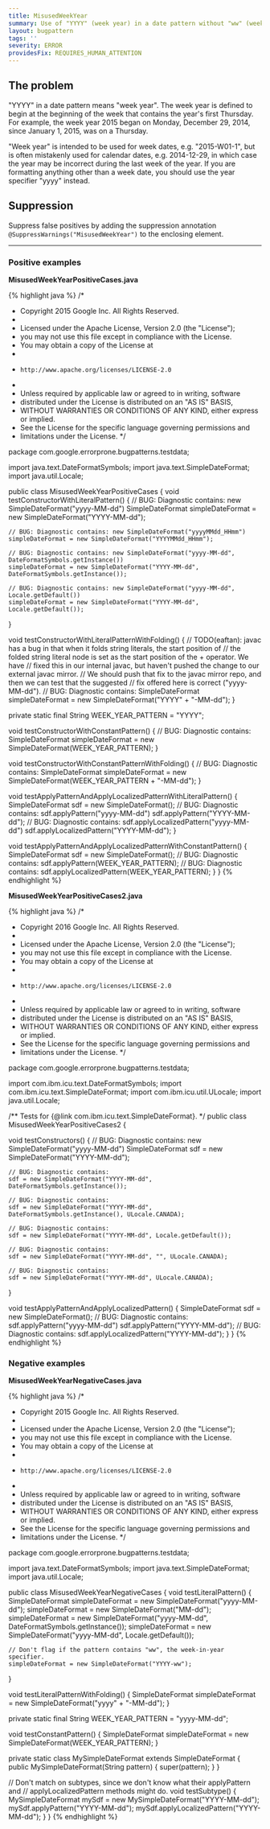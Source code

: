 ```yaml
---
title: MisusedWeekYear
summary: Use of "YYYY" (week year) in a date pattern without "ww" (week in year). You probably meant to use "yyyy" (year) instead.
layout: bugpattern
tags: ''
severity: ERROR
providesFix: REQUIRES_HUMAN_ATTENTION
---
```


<!--
*** AUTO-GENERATED, DO NOT MODIFY ***
To make changes, edit the @BugPattern annotation or the explanation in docs/bugpattern.
-->

## The problem
"YYYY" in a date pattern means "week year". The week year is defined to begin at
the beginning of the week that contains the year's first Thursday. For example,
the week year 2015 began on Monday, December 29, 2014, since January 1, 2015,
was on a Thursday.

"Week year" is intended to be used for week dates, e.g. "2015-W01-1", but is
often mistakenly used for calendar dates, e.g. 2014-12-29, in which case the
year may be incorrect during the last week of the year. If you are formatting
anything other than a week date, you should use the year specifier "yyyy"
instead.

## Suppression
Suppress false positives by adding the suppression annotation `@SuppressWarnings("MisusedWeekYear")` to the enclosing element.

----------

### Positive examples
__MisusedWeekYearPositiveCases.java__

{% highlight java %}
/*
 * Copyright 2015 Google Inc. All Rights Reserved.
 *
 * Licensed under the Apache License, Version 2.0 (the "License");
 * you may not use this file except in compliance with the License.
 * You may obtain a copy of the License at
 *
 *     http://www.apache.org/licenses/LICENSE-2.0
 *
 * Unless required by applicable law or agreed to in writing, software
 * distributed under the License is distributed on an "AS IS" BASIS,
 * WITHOUT WARRANTIES OR CONDITIONS OF ANY KIND, either express or implied.
 * See the License for the specific language governing permissions and
 * limitations under the License.
 */

package com.google.errorprone.bugpatterns.testdata;

import java.text.DateFormatSymbols;
import java.text.SimpleDateFormat;
import java.util.Locale;

public class MisusedWeekYearPositiveCases {
  void testConstructorWithLiteralPattern() {
    // BUG: Diagnostic contains: new SimpleDateFormat("yyyy-MM-dd")
    SimpleDateFormat simpleDateFormat = new SimpleDateFormat("YYYY-MM-dd");

    // BUG: Diagnostic contains: new SimpleDateFormat("yyyyMMdd_HHmm")
    simpleDateFormat = new SimpleDateFormat("YYYYMMdd_HHmm");

    // BUG: Diagnostic contains: new SimpleDateFormat("yyyy-MM-dd", DateFormatSymbols.getInstance())
    simpleDateFormat = new SimpleDateFormat("YYYY-MM-dd", DateFormatSymbols.getInstance());

    // BUG: Diagnostic contains: new SimpleDateFormat("yyyy-MM-dd", Locale.getDefault())
    simpleDateFormat = new SimpleDateFormat("YYYY-MM-dd", Locale.getDefault());
  }

  void testConstructorWithLiteralPatternWithFolding() {
    // TODO(eaftan): javac has a bug in that when it folds string literals, the start position of
    // the folded string literal node is set as the start position of the + operator.  We have
    // fixed this in our internal javac, but haven't pushed the change to our external javac mirror.
    // We should push that fix to the javac mirror repo, and then we can test that the suggested
    // fix offered here is correct ("yyyy-MM-dd").
    // BUG: Diagnostic contains:
    SimpleDateFormat simpleDateFormat = new SimpleDateFormat("YYYY" + "-MM-dd");
  }

  private static final String WEEK_YEAR_PATTERN = "YYYY";

  void testConstructorWithConstantPattern() {
    // BUG: Diagnostic contains:
    SimpleDateFormat simpleDateFormat = new SimpleDateFormat(WEEK_YEAR_PATTERN);
  }

  void testConstructorWithConstantPatternWithFolding() {
    // BUG: Diagnostic contains:
    SimpleDateFormat simpleDateFormat = new SimpleDateFormat(WEEK_YEAR_PATTERN + "-MM-dd");
  }

  void testApplyPatternAndApplyLocalizedPatternWithLiteralPattern() {
    SimpleDateFormat sdf = new SimpleDateFormat();
    // BUG: Diagnostic contains: sdf.applyPattern("yyyy-MM-dd")
    sdf.applyPattern("YYYY-MM-dd");
    // BUG: Diagnostic contains: sdf.applyLocalizedPattern("yyyy-MM-dd")
    sdf.applyLocalizedPattern("YYYY-MM-dd");
  }

  void testApplyPatternAndApplyLocalizedPatternWithConstantPattern() {
    SimpleDateFormat sdf = new SimpleDateFormat();
    // BUG: Diagnostic contains:
    sdf.applyPattern(WEEK_YEAR_PATTERN);
    // BUG: Diagnostic contains:
    sdf.applyLocalizedPattern(WEEK_YEAR_PATTERN);
  }
}
{% endhighlight %}

__MisusedWeekYearPositiveCases2.java__

{% highlight java %}
/*
 * Copyright 2016 Google Inc. All Rights Reserved.
 *
 * Licensed under the Apache License, Version 2.0 (the "License");
 * you may not use this file except in compliance with the License.
 * You may obtain a copy of the License at
 *
 *     http://www.apache.org/licenses/LICENSE-2.0
 *
 * Unless required by applicable law or agreed to in writing, software
 * distributed under the License is distributed on an "AS IS" BASIS,
 * WITHOUT WARRANTIES OR CONDITIONS OF ANY KIND, either express or implied.
 * See the License for the specific language governing permissions and
 * limitations under the License.
 */

package com.google.errorprone.bugpatterns.testdata;

import com.ibm.icu.text.DateFormatSymbols;
import com.ibm.icu.text.SimpleDateFormat;
import com.ibm.icu.util.ULocale;
import java.util.Locale;

/** Tests for {@link com.ibm.icu.text.SimpleDateFormat}. */
public class MisusedWeekYearPositiveCases2 {

  void testConstructors() {
    // BUG: Diagnostic contains: new SimpleDateFormat("yyyy-MM-dd")
    SimpleDateFormat sdf = new SimpleDateFormat("YYYY-MM-dd");

    // BUG: Diagnostic contains:
    sdf = new SimpleDateFormat("YYYY-MM-dd", DateFormatSymbols.getInstance());

    // BUG: Diagnostic contains:
    sdf = new SimpleDateFormat("YYYY-MM-dd", DateFormatSymbols.getInstance(), ULocale.CANADA);

    // BUG: Diagnostic contains:
    sdf = new SimpleDateFormat("YYYY-MM-dd", Locale.getDefault());

    // BUG: Diagnostic contains:
    sdf = new SimpleDateFormat("YYYY-MM-dd", "", ULocale.CANADA);

    // BUG: Diagnostic contains:
    sdf = new SimpleDateFormat("YYYY-MM-dd", ULocale.CANADA);
  }

  void testApplyPatternAndApplyLocalizedPattern() {
    SimpleDateFormat sdf = new SimpleDateFormat();
    // BUG: Diagnostic contains: sdf.applyPattern("yyyy-MM-dd")
    sdf.applyPattern("YYYY-MM-dd");
    // BUG: Diagnostic contains:
    sdf.applyLocalizedPattern("YYYY-MM-dd");
  }
}
{% endhighlight %}

### Negative examples
__MisusedWeekYearNegativeCases.java__

{% highlight java %}
/*
 * Copyright 2015 Google Inc. All Rights Reserved.
 *
 * Licensed under the Apache License, Version 2.0 (the "License");
 * you may not use this file except in compliance with the License.
 * You may obtain a copy of the License at
 *
 *     http://www.apache.org/licenses/LICENSE-2.0
 *
 * Unless required by applicable law or agreed to in writing, software
 * distributed under the License is distributed on an "AS IS" BASIS,
 * WITHOUT WARRANTIES OR CONDITIONS OF ANY KIND, either express or implied.
 * See the License for the specific language governing permissions and
 * limitations under the License.
 */

package com.google.errorprone.bugpatterns.testdata;

import java.text.DateFormatSymbols;
import java.text.SimpleDateFormat;
import java.util.Locale;

public class MisusedWeekYearNegativeCases {
  void testLiteralPattern() {
    SimpleDateFormat simpleDateFormat = new SimpleDateFormat("yyyy-MM-dd");
    simpleDateFormat = new SimpleDateFormat("MM-dd");
    simpleDateFormat = new SimpleDateFormat("yyyy-MM-dd", DateFormatSymbols.getInstance());
    simpleDateFormat = new SimpleDateFormat("yyyy-MM-dd", Locale.getDefault());

    // Don't flag if the pattern contains "ww", the week-in-year specifier.
    simpleDateFormat = new SimpleDateFormat("YYYY-ww");
  }

  void testLiteralPatternWithFolding() {
    SimpleDateFormat simpleDateFormat = new SimpleDateFormat("yyyy" + "-MM-dd");
  }

  private static final String WEEK_YEAR_PATTERN = "yyyy-MM-dd";

  void testConstantPattern() {
    SimpleDateFormat simpleDateFormat = new SimpleDateFormat(WEEK_YEAR_PATTERN);
  }

  private static class MySimpleDateFormat extends SimpleDateFormat {
    public MySimpleDateFormat(String pattern) {
      super(pattern);
    }
  }

  // Don't match on subtypes, since we don't know what their applyPattern and
  // applyLocalizedPattern methods might do.
  void testSubtype() {
    MySimpleDateFormat mySdf = new MySimpleDateFormat("YYYY-MM-dd");
    mySdf.applyPattern("YYYY-MM-dd");
    mySdf.applyLocalizedPattern("YYYY-MM-dd");
  }
}
{% endhighlight %}

